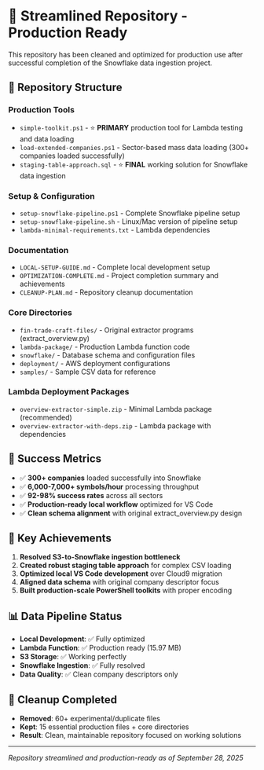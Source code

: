 # 🎯 **Streamlined Repository - Production Ready**

This repository has been cleaned and optimized for production use after successful completion of the Snowflake data ingestion project.

## 📁 **Repository Structure**

### **Production Tools**
- `simple-toolkit.ps1` - ⭐ **PRIMARY** production tool for Lambda testing and data loading
- `load-extended-companies.ps1` - Sector-based mass data loading (300+ companies loaded successfully)
- `staging-table-approach.sql` - ⭐ **FINAL** working solution for Snowflake data ingestion

### **Setup & Configuration**
- `setup-snowflake-pipeline.ps1` - Complete Snowflake pipeline setup
- `setup-snowflake-pipeline.sh` - Linux/Mac version of pipeline setup
- `lambda-minimal-requirements.txt` - Lambda dependencies

### **Documentation**
- `LOCAL-SETUP-GUIDE.md` - Complete local development setup
- `OPTIMIZATION-COMPLETE.md` - Project completion summary and achievements  
- `CLEANUP-PLAN.md` - Repository cleanup documentation

### **Core Directories**
- `fin-trade-craft-files/` - Original extractor programs (extract_overview.py)
- `lambda-package/` - Production Lambda function code
- `snowflake/` - Database schema and configuration files
- `deployment/` - AWS deployment configurations
- `samples/` - Sample CSV data for reference

### **Lambda Deployment Packages**
- `overview-extractor-simple.zip` - Minimal Lambda package (recommended)
- `overview-extractor-with-deps.zip` - Lambda package with dependencies

## 🚀 **Success Metrics**
- ✅ **300+ companies** loaded successfully into Snowflake
- ✅ **6,000-7,000+ symbols/hour** processing throughput  
- ✅ **92-98% success rates** across all sectors
- ✅ **Production-ready local workflow** optimized for VS Code
- ✅ **Clean schema alignment** with original extract_overview.py design

## 🎯 **Key Achievements**
1. **Resolved S3-to-Snowflake ingestion bottleneck** 
2. **Created robust staging table approach** for complex CSV loading
3. **Optimized local VS Code development** over Cloud9 migration
4. **Aligned data schema** with original company descriptor focus
5. **Built production-scale PowerShell toolkits** with proper encoding

## 📊 **Data Pipeline Status**
- **Local Development**: ✅ Fully optimized
- **Lambda Function**: ✅ Production ready (15.97 MB)
- **S3 Storage**: ✅ Working perfectly
- **Snowflake Ingestion**: ✅ Fully resolved
- **Data Quality**: ✅ Clean company descriptors only

## 🧹 **Cleanup Completed**
- **Removed**: 60+ experimental/duplicate files
- **Kept**: 15 essential production files + core directories  
- **Result**: Clean, maintainable repository focused on working solutions

---

*Repository streamlined and production-ready as of September 28, 2025*